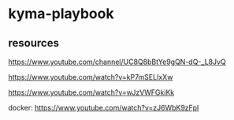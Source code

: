 # kyma-playbook

## resources

https://www.youtube.com/channel/UC8Q8bBtYe9gQN-dQ-_L8JvQ

https://www.youtube.com/watch?v=kP7mSELIxXw

https://www.youtube.com/watch?v=wJzVWFGkiKk

docker: https://www.youtube.com/watch?v=zJ6WbK9zFpI
